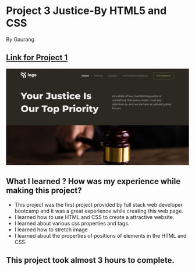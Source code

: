 # Project 3 Justice-By HTML5 and CSS 

By Gaurang

## [Link for Project 1](https://thriving-jalebi-962803.netlify.app/https://thriving-jalebi-962803.netlify.app/) 

![project 1 completed](./thumbnail.png)

## What I learned ? How was my experience while making this project?

- This project was the first project provided by full stack web developer bootcamp and it was a great experience while creating this web page.
- I learned how to use HTML and CSS to create a attractive website.
- I learned about various css properties and tags.
- I learned how to stretch image
- I learned about the properties of positions of elements in the HTML and CSS.

## This project took almost 3 hours to complete.